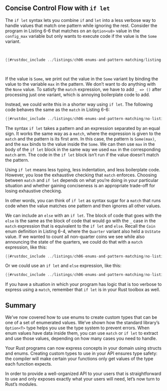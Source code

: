 ## Concise Control Flow with `if let`

The `if let` syntax lets you combine `if` and `let` into a less verbose way to
handle values that match one pattern while ignoring the rest. Consider the
program in Listing 6-6 that matches on an `Option<u8>` value in the
`config_max` variable but only wants to execute code if the value is the `Some`
variant.

<Listing number="6-6" caption="A `match` that only cares about executing code when the value is `Some`">

```rust
{{#rustdoc_include ../listings/ch06-enums-and-pattern-matching/listing-06-06/src/main.rs:here}}
```

</Listing>

If the value is `Some`, we print out the value in the `Some` variant by binding
the value to the variable `max` in the pattern. We don’t want to do anything
with the `None` value. To satisfy the `match` expression, we have to add `_ =>
()` after processing just one variant, which is annoying boilerplate code to
add.

Instead, we could write this in a shorter way using `if let`. The following
code behaves the same as the `match` in Listing 6-6:

```rust
{{#rustdoc_include ../listings/ch06-enums-and-pattern-matching/no-listing-12-if-let/src/main.rs:here}}
```

The syntax `if let` takes a pattern and an expression separated by an equal
sign. It works the same way as a `match`, where the expression is given to the
`match` and the pattern is its first arm. In this case, the pattern is
`Some(max)`, and the `max` binds to the value inside the `Some`. We can then
use `max` in the body of the `if let` block in the same way we used `max` in
the corresponding `match` arm. The code in the `if let` block isn’t run if the
value doesn’t match the pattern.

Using `if let` means less typing, less indentation, and less boilerplate code.
However, you lose the exhaustive checking that `match` enforces. Choosing
between `match` and `if let` depends on what you’re doing in your particular
situation and whether gaining conciseness is an appropriate trade-off for
losing exhaustive checking.

In other words, you can think of `if let` as syntax sugar for a `match` that
runs code when the value matches one pattern and then ignores all other values.

We can include an `else` with an `if let`. The block of code that goes with the
`else` is the same as the block of code that would go with the `_` case in the
`match` expression that is equivalent to the `if let` and `else`. Recall the
`Coin` enum definition in Listing 6-4, where the `Quarter` variant also held a
`UsState` value. If we wanted to count all non-quarter coins we see while also
announcing the state of the quarters, we could do that with a `match`
expression, like this:

```rust
{{#rustdoc_include ../listings/ch06-enums-and-pattern-matching/no-listing-13-count-and-announce-match/src/main.rs:here}}
```

Or we could use an `if let` and `else` expression, like this:

```rust
{{#rustdoc_include ../listings/ch06-enums-and-pattern-matching/no-listing-14-count-and-announce-if-let-else/src/main.rs:here}}
```

If you have a situation in which your program has logic that is too verbose to
express using a `match`, remember that `if let` is in your Rust toolbox as well.

## Summary

We’ve now covered how to use enums to create custom types that can be one of a
set of enumerated values. We’ve shown how the standard library’s `Option<T>`
type helps you use the type system to prevent errors. When enum values have
data inside them, you can use `match` or `if let` to extract and use those
values, depending on how many cases you need to handle.

Your Rust programs can now express concepts in your domain using structs and
enums. Creating custom types to use in your API ensures type safety: the
compiler will make certain your functions only get values of the type each
function expects.

In order to provide a well-organized API to your users that is straightforward
to use and only exposes exactly what your users will need, let’s now turn to
Rust’s modules.

